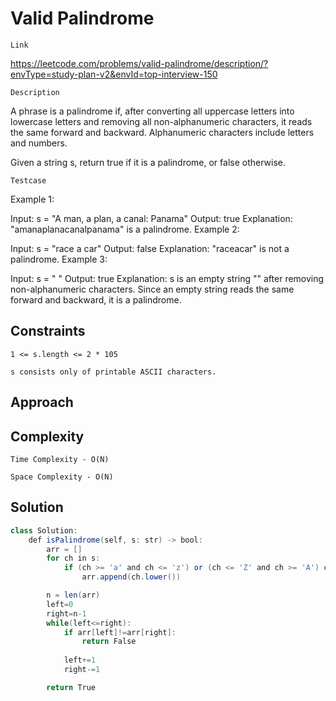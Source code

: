 
# Valid Palindrome

`Link`

https://leetcode.com/problems/valid-palindrome/description/?envType=study-plan-v2&envId=top-interview-150

`Description`

A phrase is a palindrome if, after converting all uppercase letters into lowercase letters and removing all non-alphanumeric characters, it reads the same forward and backward. Alphanumeric characters include letters and numbers.

Given a string s, return true if it is a palindrome, or false otherwise.

`Testcase`

Example 1:

Input: s = "A man, a plan, a canal: Panama"
Output: true
Explanation: "amanaplanacanalpanama" is a palindrome.
Example 2:

Input: s = "race a car"
Output: false
Explanation: "raceacar" is not a palindrome.
Example 3:

Input: s = " "
Output: true
Explanation: s is an empty string "" after removing non-alphanumeric characters.
Since an empty string reads the same forward and backward, it is a palindrome.
 

## Constraints

`1 <= s.length <= 2 * 105`

`s consists only of printable ASCII characters.`


## Approach

## Complexity

`Time Complexity - O(N)`

`Space Complexity - O(N)`

## Solution

```java
class Solution:
    def isPalindrome(self, s: str) -> bool:
        arr = []
        for ch in s:
            if (ch >= 'a' and ch <= 'z') or (ch <= 'Z' and ch >= 'A') or ch.isdigit():
                arr.append(ch.lower())

        n = len(arr)
        left=0
        right=n-1
        while(left<=right):
            if arr[left]!=arr[right]:
                return False
            
            left+=1
            right-=1

        return True


        
```